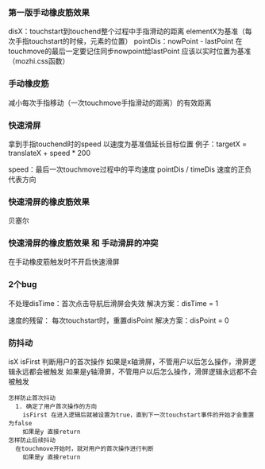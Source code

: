 ### 第一版手动橡皮筋效果
  disX：touchstart到touchend整个过程中手指滑动的距离
    elementX为基准（每次手指touchstart的时候，元素的位置）
  pointDis：nowPoint - lastPoint
    在touchmove的最后一定要记住同步nowpoint给lastPoint
    应该以实时位置为基准（mozhi.css函数）

### 手动橡皮筋
  减小每次手指移动（一次touchmove手指滑动的距离）的有效距离

### 快速滑屏
  拿到手指touchend时的speed
    以速度为基准值延长目标位置
      例子：targetX = translateX + speed * 200
  
  speed：最后一次touchmove过程中的平均速度
    pointDis / timeDis
    速度的正负代表方向

### 快速滑屏的橡皮筋效果
  贝塞尔

### 快速滑屏的橡皮筋效果 和 手动滑屏的冲突
  在手动橡皮筋触发时不开启快速滑屏

### 2个bug
  不处理disTime：首次点击导航后滑屏会失效
    解决方案：disTime = 1
  
  速度的残留：
    每次touchstart时，重置disPoint
    解决方案：disPoint = 0

### 防抖动
  isX
  isFirst
  判断用户的首次操作
    如果是x轴滑屏，不管用户以后怎么操作，滑屏逻辑永远都会被触发
    如果是y轴滑屏，不管用户以后怎么操作，滑屏逻辑永远都不会被触发

    怎样防止首次抖动
      1. 确定了用户首次操作的方向
        isFirst 在进入逻辑后就被设置为true，直到下一次touchstart事件的开始才会重置为false
        如果是y 直接return
    怎样防止后续抖动
      在touchmove开始时，就对用户的首次操作进行判断
        如果是y 直接return
